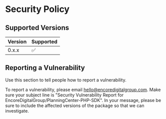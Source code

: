 # Security Policy

## Supported Versions

| Version | Supported          |
| ------- | ------------------ |
| 0.x.x   | :white_check_mark: |

## Reporting a Vulnerability

Use this section to tell people how to report a vulnerability.

To report a vulnerability, please email hello@encoredigitalgroup.com. Make sure your subject line is "Security Vulnerability Report for EncoreDigitalGroup/PlanningCenter-PHP-SDK".
In your message, please be sure to include the affected versions of the package so that we can investigate.
